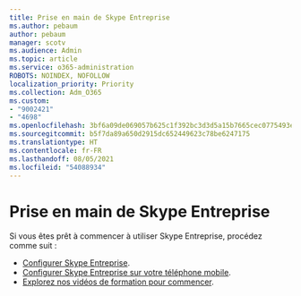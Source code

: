 ```yaml
---
title: Prise en main de Skype Entreprise
ms.author: pebaum
author: pebaum
manager: scotv
ms.audience: Admin
ms.topic: article
ms.service: o365-administration
ROBOTS: NOINDEX, NOFOLLOW
localization_priority: Priority
ms.collection: Adm_O365
ms.custom:
- "9002421"
- "4698"
ms.openlocfilehash: 3bf6a09de069057b625c1f392bc3d3d5a15b7665cec0775493e38fd47fbcf3f4
ms.sourcegitcommit: b5f7da89a650d2915dc652449623c78be6247175
ms.translationtype: HT
ms.contentlocale: fr-FR
ms.lasthandoff: 08/05/2021
ms.locfileid: "54088934"
---
```

# <a name="getting-started-using-skype-for-business"></a>Prise en main de Skype Entreprise

Si vous êtes prêt à commencer à utiliser Skype Entreprise, procédez comme suit :

- [Configurer Skype Entreprise](https://support.office.com/article/Set-up-Skype-for-Business-c0b4ef28-d281-4bb6-ba4d-50495d2ae24c).
- [Configurer Skype Entreprise sur votre téléphone mobile](https://support.office.com/article/set-up-your-mobile-apps-985ab72b-47ed-4e0b-9ee5-7376263553ca).
- [Explorez nos vidéos de formation pour commencer](https://support.office.com/article/video-download-and-install-skype-for-business-9162ae37-12f9-4971-bbbe-2e4a05590f36).
